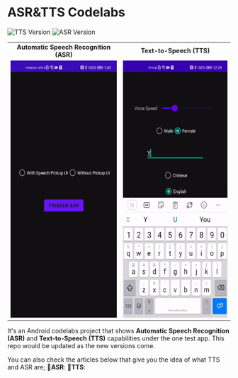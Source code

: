# ASR&TTS Codelabs

![TTS Version](https://img.shields.io/badge/ttsVersion-2.0.2.300-yellow) ![ASR Version](https://img.shields.io/badge/asrVersion-2.0.2.300-blue)

<table align="center">
  <tr>
    <td style="text-align:center"><b>Automatic Speech Recognition (ASR)</b> </td>
    <td style="text-align:center"><b>Text-to-Speech (TTS)</b></td>
  </tr>
  <tr>
    <td style="text-align:center"><img src="resources/ASR_320.gif" width=270 height=580></td>
    <td style="text-align:center"><img src="resources/TTS_320.gif" width=270 height=580></td>
  </tr>
</table>

It's an Android codelabs project that shows **Automatic Speech Recognition (ASR)** and **Text-to-Speech (TTS)** capabilities under the one test app. This repo would be updated as the new versions come.

You can also check the articles below that give you the idea of what TTS and ASR are;
🤖**ASR**: 
🤖**TTS**: 